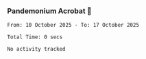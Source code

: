 ### Pandemonium Acrobat 🤸

<!--START_SECTION:waka-->

```all_time
From: 10 October 2025 - To: 17 October 2025

Total Time: 0 secs

No activity tracked
```

<!--END_SECTION:waka-->
